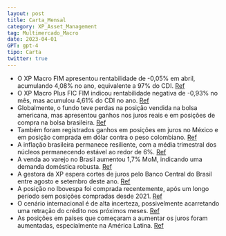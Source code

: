 ```yaml
---
layout: post
title: Carta_Mensal
category: XP_Asset_Management
tag: Multimercado_Macro
date: 2023-04-01
GPT: gpt-4
tipo: Carta
twitter: true
---
```


- O XP Macro FIM apresentou rentabilidade de -0,05% em abril, acumulando 4,08% no ano, equivalente a 97% do CDI.
<a href="#" onclick="search_on_pdf('Carta Abril | 2023Em abril, o XP Macro FIM teve uma rentabilidade de -0,05%, acumulando uma rentab')">Ref</a>
- O XP Macro Plus FIC FIM indicou rentabilidade negativa de -0,93% no mês, mas acumulou 4,61% do CDI no ano.
<a href="#" onclick="search_on_pdf('O fundo XP Macro Plus FIC FIM rendeu -0,93% no mês, acumulando uma rentabilidade de 4,61% (110% do ')">Ref</a>
- Globalmente, o fundo teve perdas na posição vendida na bolsa americana, mas apresentou ganhos nos juros reais e em posições de compra na bolsa brasileira.
<a href="#" onclick="search_on_pdf('Nos mercados globais, o fundo apresentou perdas no mês na posição vendida em bolsa americana. No Br')">Ref</a>
- Também foram registrados ganhos em posições em juros no México e em posição comprada em dólar contra o peso colombiano.
<a href="#" onclick="search_on_pdf('compensados parcialmente por perdas na posição comprada em dólar contra o real. Na América Latina, ')">Ref</a>
- A inflação brasileira permanece resiliente, com a média trimestral dos núcleos permanecendo estável ao redor de 6%.
<a href="#" onclick="search_on_pdf('Brasil. Do lado dos preços, no que pese as idas e vindas dos itens mais voláteis, a média trimestra')">Ref</a>
- A venda ao varejo no Brasil aumentou 1,7% MoM, indicando uma demanda doméstica robusta.
<a href="#" onclick="search_on_pdf('demanda doméstica robusta. As vendas ao varejo subiram +1,7% MoM, com crescimento expressivo das at')">Ref</a>
- A gestora da XP espera cortes de juros pelo Banco Central do Brasil entre agosto e setembro deste ano.
<a href="#" onclick="search_on_pdf('em juros reais. Acreditamos que o Banco Central deve cortar juros em agosto ou setembro desse ano, ')">Ref</a>
- A posição no Ibovespa foi comprada recentemente, após um longo período sem posições compradas desde 2021.
<a href="#" onclick="search_on_pdf('Nos mercados globais, o fundo apresentou perdas no mês na posição vendida em bolsa americana. No Br')">Ref</a>
- O cenário internacional é de alta incerteza, possivelmente acarretando uma retração do crédito nos próximos meses.
<a href="#" onclick="search_on_pdf('bolsa americana, mas reconhecemos que seguimos com um quadro de incerteza elevada.Se existem dúvida')">Ref</a>
- As posições em países que começaram a aumentar os juros foram aumentadas, especialmente na América Latina.
<a href="#" onclick="search_on_pdf('europeia) e temos aumentado nossas posições aplicadas nos países que começaram antes a subir juros,')">Ref</a>
